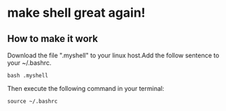 # make shell great again!
## How to make it work
Download the file ".myshell" to your linux host.Add the follow sentence to your ~/.bashrc.
```shell
bash .myshell
```
Then execute the following command in your terminal:
```shell
source ~/.bashrc
```

